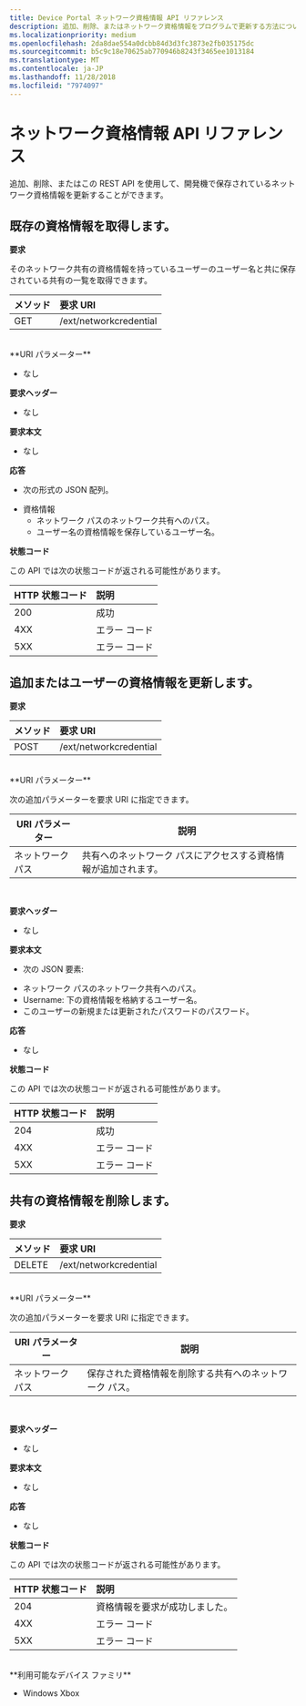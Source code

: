 ```yaml
---
title: Device Portal ネットワーク資格情報 API リファレンス
description: 追加、削除、またはネットワーク資格情報をプログラムで更新する方法について説明します。
ms.localizationpriority: medium
ms.openlocfilehash: 2da8dae554a0dcbb84d3d3fc3873e2fb035175dc
ms.sourcegitcommit: b5c9c18e70625ab770946b8243f3465ee1013184
ms.translationtype: MT
ms.contentlocale: ja-JP
ms.lasthandoff: 11/28/2018
ms.locfileid: "7974097"
---
```

# <a name="network-credentials-api-reference"></a>ネットワーク資格情報 API リファレンス
追加、削除、またはこの REST API を使用して、開発機で保存されているネットワーク資格情報を更新することができます。

## <a name="get-existing-credentials"></a>既存の資格情報を取得します。

**要求**

そのネットワーク共有の資格情報を持っているユーザーのユーザー名と共に保存されている共有の一覧を取得できます。

メソッド      | 要求 URI
:------     | :-----
GET | /ext/networkcredential
<br />
**URI パラメーター**

- なし

**要求ヘッダー**

- なし

**要求本文**   

- なし

**応答**   

- 次の形式の JSON 配列。
* 資格情報
  * ネットワーク パスのネットワーク共有へのパス。
  * ユーザー名の資格情報を保存しているユーザー名。

**状態コード**

この API では次の状態コードが返される可能性があります。

HTTP 状態コード      | 説明
:------     | :-----
200 | 成功
4XX | エラー コード
5XX | エラー コード

## <a name="add-or-update-stored-credentials-for-a-user"></a>追加またはユーザーの資格情報を更新します。

**要求**

メソッド      | 要求 URI
:------     | :-----
POST | /ext/networkcredential
<br />
**URI パラメーター**

次の追加パラメーターを要求 URI に指定できます。

| URI パラメーター      | 説明     | 
| ------------------ |-----------------|
| ネットワーク パス        | 共有へのネットワーク パスにアクセスする資格情報が追加されます。 |
<br>

**要求ヘッダー**

- なし

**要求本文**

- 次の JSON 要素:
* ネットワーク パスのネットワーク共有へのパス。
* Username: 下の資格情報を格納するユーザー名。
* このユーザーの新規または更新されたパスワードのパスワード。

**応答**   

- なし  

**状態コード**

この API では次の状態コードが返される可能性があります。

HTTP 状態コード      | 説明
:------     | :-----
204 | 成功
4XX | エラー コード
5XX | エラー コード

## <a name="remove-stored-credentials-for-a-share"></a>共有の資格情報を削除します。

**要求**

メソッド      | 要求 URI
:------     | :-----
DELETE | /ext/networkcredential
<br />
**URI パラメーター**

次の追加パラメーターを要求 URI に指定できます。

| URI パラメーター      | 説明     | 
| ------------------ |-----------------|
| ネットワーク パス        | 保存された資格情報を削除する共有へのネットワーク パス。 |
<br>

**要求ヘッダー**

- なし

**要求本文**   

- なし

**応答**   

- なし 

**状態コード**

この API では次の状態コードが返される可能性があります。

HTTP 状態コード      | 説明
:------     | :-----
204 | 資格情報を要求が成功しました。
4XX | エラー コード
5XX | エラー コード

<br />
**利用可能なデバイス ファミリ**

* Windows Xbox


